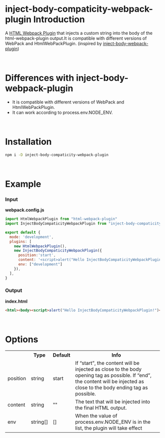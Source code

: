 # inject-body-compaticity-webpack-plugin Introduction
A [HTML Webpack Plugin](https://github.com/jacksplwxy/html-webpack-plugin)  that injects a custom string into the body of the html-webpack-plugin output.It is compatible with different versions of WebPack and HtmlWebPackPlugin. (inspired by [inject-body-webpack-plugin](https://github.com/Jaid/inject-body-webpack-plugin))


<br>

# Differences with inject-body-webpack-plugin
* It is compatible with different versions of WebPack and HtmlWebPackPlugin.
* It can work according to process.env.NODE_ENV.

<br>

# Installation

```bash
npm i -D inject-body-compaticity-webpack-plugin
```

<br>

# Example

### Input

**webpack.config.js**

```js
import HtmlWebpackPlugin from "html-webpack-plugin"
import InjectBodyCompaticityWebpackPlugin from "inject-body-compaticity-webpack-plugin"

export default {
  mode: 'development',
  plugins: [
    new HtmlWebpackPlugin(),
    new InjectBodyCompaticityWebpackPlugin({
      position:'start',
      content: '<script>alert("Hello InjectBodyCompaticityWebpackPlugin!")</script>',
      env: ["development"]
    }),
  ],
}
```


### Output

**index.html**

```html
<html><body><script>alert("Hello InjectBodyCompaticityWebpackPlugin!")</script></body></html>
```


<br>

# Options
<table>
<tr>
<th></th>
<th>Type</th>
<th>Default</th>
<th>Info</th>
</tr>
<tr>
<td>position</td>
<td>string</td>
<td>start</td>
<td>If “start”, the content will be injected as close to the body opening tag as possible. If “end”, the content will be injected as close to the body ending tag as possible.</td>
</tr>
<tr>
<td>content</td>
<td>string</td>
<td>""</td>
<td>The text that will be injected into the final HTML output.</td>
</tr>
<tr>
<td>env</td>
<td>string[]</td>
<td>[]</td>
<td>When the value of process.env.NODE_ENV is in the list, the plugin will take effect</td>
</tr>
</table>

